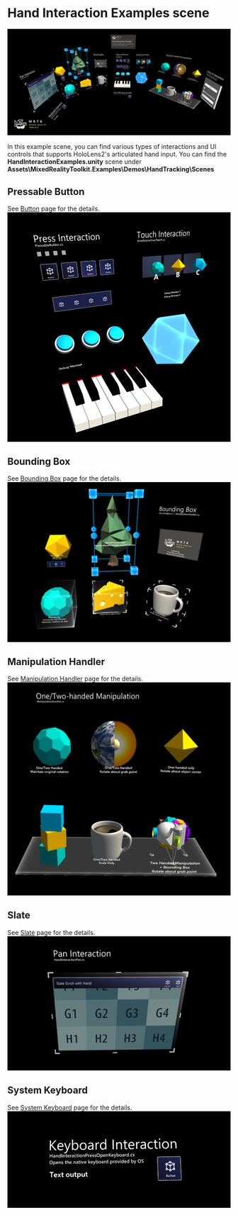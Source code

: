 # Hand Interaction Examples scene
![Hand Interaction Examples](/External/ReadMeImages/MRTK_Examples.png)

In this example scene, you can find various types of interactions and UI controls that supports HoloLens2's articulated hand input.
You can find the **HandInteractionExamples.unity** scene under **Assets\MixedRealityToolkit.Examples\Demos\HandTracking\Scenes**

## Pressable Button
See [Button](README_Button.md) page for the details.
![Hand Interaction Examples](/External/ReadMeImages/HandInteractionExamples/MRTK_Examples_PressTouch.png)

## Bounding Box
See [Bounding Box](README_BoundingBox.md) page for the details.
![Hand Interaction Examples](/External/ReadMeImages/HandInteractionExamples/MRTK_Examples_BoundingBox.png)

## Manipulation Handler
See [Manipulation Handler](README_ManipulationHandler.md) page for the details.
![Hand Interaction Examples](/External/ReadMeImages/HandInteractionExamples/MRTK_Examples_Manipulation.png)

## Slate
See [Slate](README_Slate.md) page for the details.
![Hand Interaction Examples](/External/ReadMeImages/HandInteractionExamples/MRTK_Examples_Slate.png)

## System Keyboard
See [System Keyboard](README_SystemKeyboard.md) page for the details.
![Hand Interaction Examples](/External/ReadMeImages/HandInteractionExamples/MRTK_Examples_Keyboard.png)
